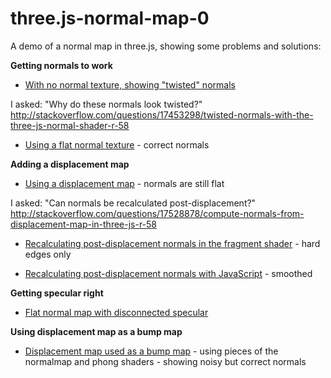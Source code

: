 three.js-normal-map-0
=====================

A demo of a normal map in three.js, showing some problems and solutions:

**Getting normals to work**

- [With no normal texture, showing "twisted" normals](http://meetar.github.io/three.js-normal-map-0/index0.html)

I asked: "Why do these normals look twisted?"
http://stackoverflow.com/questions/17453298/twisted-normals-with-the-three-js-normal-shader-r-58

- [Using a flat normal texture](http://meetar.github.io/three.js-normal-map-0/index2.html) - correct normals

**Adding a displacement map**
- [Using a displacement map](http://meetar.github.io/three.js-normal-map-0/index3.html) - normals are still flat

I asked: "Can normals be recalculated post-displacement?" http://stackoverflow.com/questions/17528878/compute-normals-from-displacement-map-in-three-js-r-58

- [Recalculating post-displacement normals in the fragment shader](http://meetar.github.io/three.js-normal-map-0/index6.html) - hard edges only

- [Recalculating post-displacement normals with JavaScript](http://meetar.github.io/three.js-normal-map-0/index14.html) - smoothed

**Getting specular right**

- [Flat normal map with disconnected specular](http://meetar.github.io/three.js-normal-map-0/spec01.html)

**Using displacement map as a bump map**

- [Displacement map used as a bump map](http://meetar.github.io/three.js-normal-map-0/bump.html) - using pieces of the normalmap and phong shaders - showing noisy but correct normals